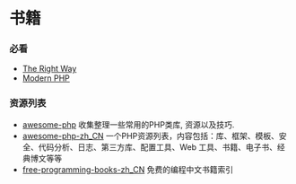 # 书籍

### 必看
- [The Right Way](http://www.phptherightway.com/)
- [Modern PHP](https://github.com/codeguy/modern-php)


### 资源列表
- [awesome-php](https://github.com/ziadoz/awesome-php)
    收集整理一些常用的PHP类库, 资源以及技巧.
- [awesome-php-zh_CN](https://github.com/CraryPrimitiveMan/awesome-php-zh_CN)
    一个PHP资源列表，内容包括：库、框架、模板、安全、代码分析、日志、第三方库、配置工具、Web 工具、书籍、电子书、经典博文等等
- [free-programming-books-zh_CN](https://github.com/letusplay/free-programming-books-zh_CN)
    免费的编程中文书籍索引